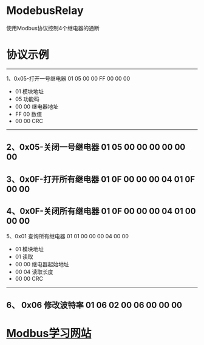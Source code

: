 # ModebusRelay
使用Modbus协议控制4个继电器的通断
# 协议示例
---
   1、0x05-打开一号继电器
   01 05 00 00 FF 00 00 00
+ 01 模块地址
+ 05 功能码
+ 00 00 继电器地址
+ FF 00 数值
+ 00 00 CRC
---
   2、0x05-关闭一号继电器
   01 05 00 00 00 00 00 00
---
   3、0x0F-打开所有继电器
   01 0F 00 00 00 04 01 0F 00 00	
---
   4、0x0F-关闭所有继电器
   01 0F 00 00 00 04 01 00 00 00
---
   5、0x01 查询所有继电器
   01 01 00 00 00 04 00 00
+ 01 模块地址
+ 01 读取
+ 00 00 继电器起始地址
+ 00 04 读取长度
+ 00 00 CRC
---
   6、 0x06 修改波特率
   01 06 02 00 06 00 00 00
---
# [Modbus学习网站](https://www.hifreud.com/2016/06/02/modbus-02-simulation-environment-setup/)  
